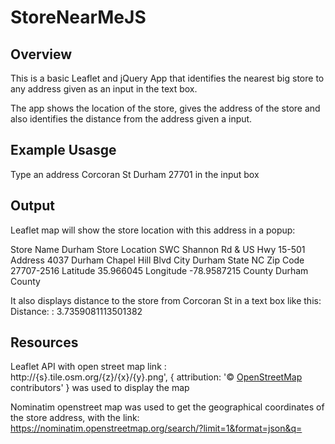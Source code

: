 # StoreNearMeJS

## Overview
This is a basic Leaflet and jQuery App that identifies the nearest big store to any address
given as an input in the text box. 

The app shows the location of the store, gives the address of the store and also identifies
the distance from the address given a input. 

## Example Usasge

Type an address Corcoran St Durham 27701 in the input box


## Output

Leaflet map will show the store location with this address in a popup:

Store Name Durham Store Location SWC Shannon Rd & US Hwy 15-501 Address 4037 Durham Chapel Hill Blvd City Durham State NC Zip Code 27707-2516 Latitude 35.966045 Longitude -78.9587215 County Durham County

It also displays distance to the store from Corcoran St in a text box like this:
Distance: : 3.7359081113501382 


## Resources

Leaflet API with open street map link : http://{s}.tile.osm.org/{z}/{x}/{y}.png', {
    attribution: '&copy; <a href="http://osm.org/copyright">OpenStreetMap</a> contributors' }
    was used to display the map
    
Nominatim openstreet map was used to get the geographical coordinates of the store address, with the link: https://nominatim.openstreetmap.org/search/?limit=1&format=json&q=




